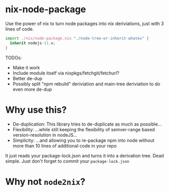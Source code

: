 # nix-node-package

Use the power of nix to turn node packages into nix deriviations, just with 3 lines of code.

```nix
import ./nix/node-package.nix "./node-tree-or-inherit-whatev" {
  inherit nodejs-11.x;
}
```

TODOs:
- Make it work
- Include module itself via nixpkgs/fetchgit/fetchurl?
- Better de-dup
- Possibly split "npm rebuild" deriviation and main-tree deriviation to do even more de-dup

# Why use this?

- De-duplication: This library tries to de-duplicate as much as possible...
- Flexibility: ...while still keeping the flexibility of semver-range based version-resolution in nodeJS...
- Simplicity: ...and allowing you to re-package npm into node without more than 10 lines of additional code in your repo

It just reads your package-lock.json and turns it into a derivation tree. Dead simple. Just don't forget to commit your `package-lock.json`

# Why not `node2nix`?
